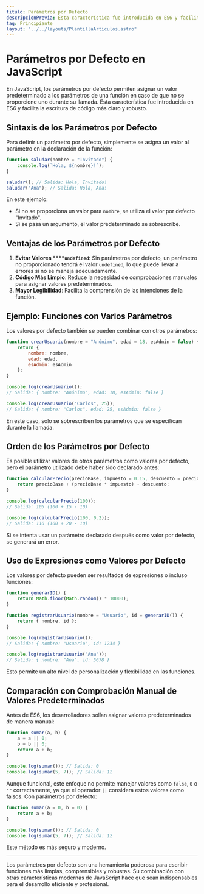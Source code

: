 ```yaml
---
titulo: Parámetros por Defecto
descripcionPrevia: Esta característica fue introducida en ES6 y facilita la escritura de código más claro y robusto.
tag: Principiante
layout: "../../layouts/PlantillaArticulos.astro"
---
```



# Parámetros por Defecto en JavaScript

En JavaScript, los parámetros por defecto permiten asignar un valor predeterminado a los parámetros de una función en caso de que no se proporcione uno durante su llamada. Esta característica fue introducida en ES6 y facilita la escritura de código más claro y robusto.

## Sintaxis de los Parámetros por Defecto

Para definir un parámetro por defecto, simplemente se asigna un valor al parámetro en la declaración de la función:

```javascript
function saludar(nombre = "Invitado") {
    console.log(`Hola, ${nombre}!`);
}

saludar(); // Salida: Hola, Invitado!
saludar("Ana"); // Salida: Hola, Ana!
```

En este ejemplo:

- Si no se proporciona un valor para `nombre`, se utiliza el valor por defecto "Invitado".
- Si se pasa un argumento, el valor predeterminado se sobrescribe.

## Ventajas de los Parámetros por Defecto

1. **Evitar Valores ****`undefined`**: Sin parámetros por defecto, un parámetro no proporcionado tendrá el valor `undefined`, lo que puede llevar a errores si no se maneja adecuadamente.
2. **Código Más Limpio**: Reduce la necesidad de comprobaciones manuales para asignar valores predeterminados.
3. **Mayor Legibilidad**: Facilita la comprensión de las intenciones de la función.

## Ejemplo: Funciones con Varios Parámetros

Los valores por defecto también se pueden combinar con otros parámetros:

```javascript
function crearUsuario(nombre = "Anónimo", edad = 18, esAdmin = false) {
    return {
        nombre: nombre,
        edad: edad,
        esAdmin: esAdmin
    };
}

console.log(crearUsuario());
// Salida: { nombre: "Anónimo", edad: 18, esAdmin: false }

console.log(crearUsuario("Carlos", 25));
// Salida: { nombre: "Carlos", edad: 25, esAdmin: false }
```

En este caso, solo se sobrescriben los parámetros que se especifican durante la llamada.

## Orden de los Parámetros por Defecto

Es posible utilizar valores de otros parámetros como valores por defecto, pero el parámetro utilizado debe haber sido declarado antes:

```javascript
function calcularPrecio(precioBase, impuesto = 0.15, descuento = precioBase * 0.1) {
    return precioBase + (precioBase * impuesto) - descuento;
}

console.log(calcularPrecio(100));
// Salida: 105 (100 + 15 - 10)

console.log(calcularPrecio(100, 0.2));
// Salida: 110 (100 + 20 - 10)
```

Si se intenta usar un parámetro declarado después como valor por defecto, se generará un error.

## Uso de Expresiones como Valores por Defecto

Los valores por defecto pueden ser resultados de expresiones o incluso funciones:

```javascript
function generarID() {
    return Math.floor(Math.random() * 10000);
}

function registrarUsuario(nombre = "Usuario", id = generarID()) {
    return { nombre, id };
}

console.log(registrarUsuario());
// Salida: { nombre: "Usuario", id: 1234 }

console.log(registrarUsuario("Ana"));
// Salida: { nombre: "Ana", id: 5678 }
```

Esto permite un alto nivel de personalización y flexibilidad en las funciones.

## Comparación con Comprobación Manual de Valores Predeterminados

Antes de ES6, los desarrolladores solían asignar valores predeterminados de manera manual:

```javascript
function sumar(a, b) {
    a = a || 0;
    b = b || 0;
    return a + b;
}

console.log(sumar()); // Salida: 0
console.log(sumar(5, 7)); // Salida: 12
```

Aunque funcional, este enfoque no permite manejar valores como `false`, `0` o `""` correctamente, ya que el operador `||` considera estos valores como falsos. Con parámetros por defecto:

```javascript
function sumar(a = 0, b = 0) {
    return a + b;
}

console.log(sumar()); // Salida: 0
console.log(sumar(5, 7)); // Salida: 12
```

Este método es más seguro y moderno.

---

Los parámetros por defecto son una herramienta poderosa para escribir funciones más limpias, comprensibles y robustas. Su combinación con otras características modernas de JavaScript hace que sean indispensables para el desarrollo eficiente y profesional.


